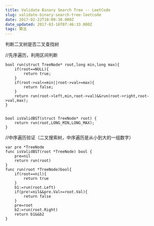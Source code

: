 ```yaml
---
title: Validate Binary Search Tree -- LeetCode
slug: validate-binary-search-tree-leetcode
date: 2017-02-22T10:09:30.000Z
date_updated: 2017-03-16T07:46:33.000Z
tags: 算法
---
```


判断二叉树是否二叉查找树

//先序遍历，利用区间判断

    bool run(struct TreeNode* root,long min,long max){
        if(root==NULL){
            return true;
        }
        if(root->val<=min||root->val>=max){
            return false;
        }
        return run(root->left,min,root->val)&&run(root->right,root->val,max);
    }
     
     
    bool isValidBST(struct TreeNode* root) {
        return run(root,LONG_MIN,LONG_MAX);
    }
    
    

//中序遍历验证（二叉搜索树，中序遍历是从小到大的一组数字）

    var pre *TreeNode
    func isValidBST(root *TreeNode) bool {
        pre=nil
        return run(root)
    }
    func run(root *TreeNode)bool{
        if(root==nil){
    		return true
    	}
    	b1:=run(root.Left)
    	if(pre!=nil&&pre.Val>=root.Val){
    		return false
    	}
    	pre=root
    	b2:=run(root.Right)
    	return b1&&b2
    }
    
